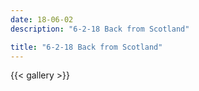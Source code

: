 ```yaml
---
date: 18-06-02
description: "6-2-18 Back from Scotland"

title: "6-2-18 Back from Scotland"
---
```

{{< gallery >}}
